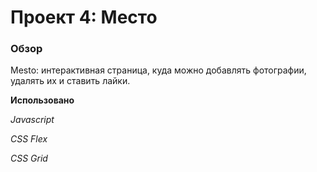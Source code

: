 # Проект 4: Место

### Обзор

Mesto: интерактивная страница, куда можно добавлять фотографии, удалять их и ставить лайки.

**Использовано**

*Javascript*

*CSS Flex*

*CSS Grid*


